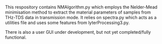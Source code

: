 This respository contains NMAlgorithm.py which employs the Nelder-Mead minimisation method to extract the material parameters of samples from THz-TDS data in transmission mode. It relies on spectra.py which acts as a utilities file and uses some features from lyterProcessing3.py.

There is also a user GUI under development, but not yet completed/fully functional.
